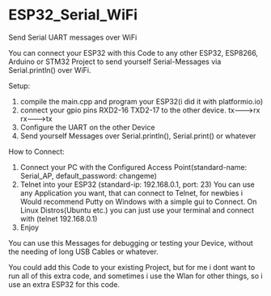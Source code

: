 # ESP32_Serial_WiFi
Send Serial UART messages over WiFi

You can connect your ESP32 with this Code to any other ESP32, ESP8266, Arduino or STM32 Project to send yourself Serial-Messages via Serial.println() over WiFi.

Setup:
  1. compile the main.cpp and program your ESP32(i did it with platformio.io)
  2. connect your gpio pins  RXD2-16 TXD2-17 to the other device.
     tx--->rx      rx--->tx
  3.  Configure the UART on the other Device
  4.  Send yourself Messages over Serial.println(), Serial.print() or whatever

How to Connect:
  1. Connect your PC with the Configured Access Point(standard-name: Serial_AP, default_password: changeme)
  2. Telnet into your ESP32 (standard-ip: 192.168.0.1, port: 23)
     You can use any Application you want, that can connect to Telnet,
     for newbies i Would recommend Putty on Windows with a simple gui to Connect.
     On Linux Distros(Ubuntu etc.) you can just use your terminal and connect with (telnet 192.168.0.1)
  3. Enjoy 

You can use this Messages for debugging or testing your Device, without the needing of long USB Cables or whatever.

You could add this Code to your existing Project, but for me i dont want to run all of this extra code, and sometimes i use the Wlan for other things,
so i use an extra ESP32 for this code.
